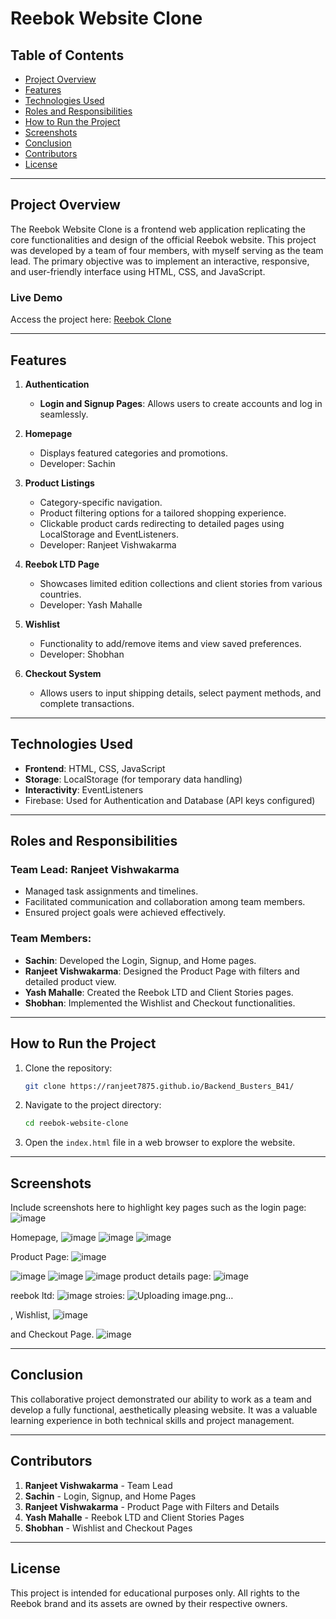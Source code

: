 # Reebok Website Clone

## Table of Contents
- [Project Overview](#project-overview)
- [Features](#features)
- [Technologies Used](#technologies-used)
- [Roles and Responsibilities](#roles-and-responsibilities)
- [How to Run the Project](#how-to-run-the-project)
- [Screenshots](#screenshots)
- [Conclusion](#conclusion)
- [Contributors](#contributors)
- [License](#license)

---

## Project Overview
The Reebok Website Clone is a frontend web application replicating the core functionalities and design of the official Reebok website. This project was developed by a team of four members, with myself serving as the team lead. The primary objective was to implement an interactive, responsive, and user-friendly interface using HTML, CSS, and JavaScript.

### Live Demo
Access the project here: [Reebok Clone](https://reebokclones.netlify.app/)

---

## Features
1. **Authentication**
   - **Login and Signup Pages**: Allows users to create accounts and log in seamlessly.

2. **Homepage**
   - Displays featured categories and promotions.
   - Developer: Sachin

3. **Product Listings**
   - Category-specific navigation.
   - Product filtering options for a tailored shopping experience.
   - Clickable product cards redirecting to detailed pages using LocalStorage and EventListeners.
   - Developer: Ranjeet Vishwakarma

4. **Reebok LTD Page**
   - Showcases limited edition collections and client stories from various countries.
   - Developer: Yash Mahalle

5. **Wishlist**
   - Functionality to add/remove items and view saved preferences.
   - Developer: Shobhan

6. **Checkout System**
   - Allows users to input shipping details, select payment methods, and complete transactions.

---

## Technologies Used
- **Frontend**: HTML, CSS, JavaScript
- **Storage**: LocalStorage (for temporary data handling)
- **Interactivity**: EventListeners
- Firebase: Used for Authentication and Database (API keys configured)



---

## Roles and Responsibilities
### Team Lead: Ranjeet Vishwakarma
- Managed task assignments and timelines.
- Facilitated communication and collaboration among team members.
- Ensured project goals were achieved effectively.

### Team Members:
- **Sachin**: Developed the Login, Signup, and Home pages.
- **Ranjeet Vishwakarma**: Designed the Product Page with filters and detailed product view.
- **Yash Mahalle**: Created the Reebok LTD and Client Stories pages.
- **Shobhan**: Implemented the Wishlist and Checkout functionalities.

---

## How to Run the Project
1. Clone the repository:
   ```bash
   git clone https://ranjeet7875.github.io/Backend_Busters_B41/
   ```
2. Navigate to the project directory:
   ```bash
   cd reebok-website-clone
   ```
3. Open the `index.html` file in a web browser to explore the website.

---

## Screenshots
Include screenshots here to highlight key pages such as the 
login page:
![image](https://github.com/user-attachments/assets/f544dbfc-1882-48ad-a4e1-fd4d2e36a6f1)

Homepage,
![image](https://github.com/user-attachments/assets/296efdb5-c4ab-49aa-9969-b8d3d44d0dc3)
![image](https://github.com/user-attachments/assets/fc37751d-fde6-498a-b21d-4b28c47f9963)
![image](https://github.com/user-attachments/assets/5912880b-cec7-4dd3-93d9-d50d6b977b81)



Product Page:
![image](https://github.com/user-attachments/assets/77d6e7fa-d04b-4804-b9bf-11ec44ffd9ce)

![image](https://github.com/user-attachments/assets/784e360f-5114-46cc-8840-b26ddcc35ff1)
![image](https://github.com/user-attachments/assets/2905d434-5ec9-40bd-918a-dfa398206803)
![image](https://github.com/user-attachments/assets/5b30e576-ae0e-4dd8-a322-3f3503423ba3)
product details page:
![image](https://github.com/user-attachments/assets/78f578b1-ca0e-4173-bf90-7dcc2932d195)


reebok ltd:
![image](https://github.com/user-attachments/assets/753eba18-9b50-477e-882c-a112e178dd51)
 stroies:
 ![Uploading image.png…]()


, Wishlist, 
![image](https://github.com/user-attachments/assets/5b88a979-2f7e-49ff-a5e6-67690ca882d3)

and Checkout Page.
![image](https://github.com/user-attachments/assets/1cb97557-f1a2-4aed-9db2-2de9520ced88)


---

## Conclusion
This collaborative project demonstrated our ability to work as a team and develop a fully functional, aesthetically pleasing website. It was a valuable learning experience in both technical skills and project management.

---

## Contributors
1. **Ranjeet Vishwakarma** - Team Lead
2. **Sachin** - Login, Signup, and Home Pages
3. **Ranjeet Vishwakarma** - Product Page with Filters and Details
4. **Yash Mahalle** - Reebok LTD and Client Stories Pages
5. **Shobhan** - Wishlist and Checkout Pages

---

## License
This project is intended for educational purposes only. All rights to the Reebok brand and its assets are owned by their respective owners.

